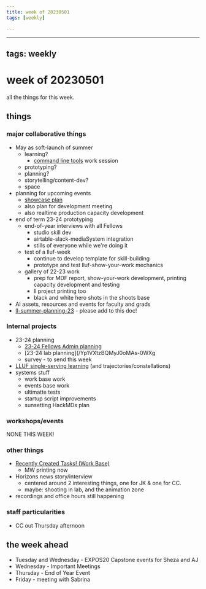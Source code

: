 ```yaml
---
title: week of 20230501
tags: [weekly]

---
```


---
tags: weekly
---

# week of 20230501

all the things for this week.

## things
### major collaborative things
- May as soft-launch of summer
    - learning?
        - [command line tools](https://hackmd.io/zoV0x7shSUCauJm3E6wihQ) work session
    - prototyping?
    - planning?
    - storytelling/content-dev?
    - space
- planning for upcoming events 
    - [showcase plan](/4aaygw9HR2OxXqV-dd8_PQ)
    - also plan for development meeting
    - also realtime production capacity development
- end of term 23-24 prototyping
    - end-of-year interviews with all Fellows
        - studio skill dev
        - airtable-slack-mediaSystem integration
        - stills of everyone while we're doing it
    - test of a lluf-week
        - continue to develop template for skill-building
        - prototype and test lluf-show-your-work mechanics
    - gallery of 22-23 work
        - prep for MDF report, show-your-work development, printing capacity development and testing
        - ll project printing too
        - black and white hero shots in the shoots base
- AI assets, resources and events for faculty and grads
- [ll-summer-planning-23](https://docs.google.com/document/d/1tToeUSSUGY0p_aoAQp5vOEUXNE_AYj_ilnfbKh4amu0/edit#heading=h.u7r0t82nmnz1) - please add to this doc!
### Internal projects
* 23-24 planning
    * [23-24 Fellows Admin planning](https://docs.google.com/document/d/1t6ZuaQg7uHowjj2j4sdLUgxzz8xoX_gRTlB4aiYK_9I/edit#heading=h.x1xyzgtl6yct)
    * [23-24 lab planning](/Yp1VXtzBQMyJ0oMAs-0WXg
    * survey - to send this week
* [LLUF single-serving learning](https://hackmd.io/@ll-22-23/HkIzC1qW3/%2F-r1yH8IBTqGoh-ifmAQ91w) (and trajectories/constellations)
* systems stuff
    * work base work
    * events base work
    * ultimatte tests
    * startup script improvements
    * sunsetting HackMDs plan
### workshops/events
NONE THIS WEEK!

### other things
* [Recently Created Tasks! (Work Base)](https://airtable.com/appOZgrtA6p39x0mD/tblw2qHSWFA5VavYW/viwR7ZpD5MhtoznSO?blocks=hide)
    * MW printing now
* Horizons news story/interview
    * centered around 2 interesting things, one for JK & one for CC. 
    * maybe: shooting in lab, and the animation zone
* recordings and office hours still happening

### staff particularities
* CC out Thursday afternoon

## the week ahead
* Tuesday and Wednesday - EXPOS20 Capstone events for Sheza and AJ
* Wednesday - Important Meetings
* Thursday - End of Year Event
* Friday - meeting with Sabrina
